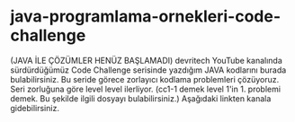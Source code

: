 # java-programlama-ornekleri-code-challenge
(JAVA İLE ÇÖZÜMLER HENÜZ BAŞLAMADI) devritech YouTube kanalında sürdürdüğümüz Code Challenge serisinde yazdığım JAVA kodlarını burada bulabilirsiniz. Bu seride görece zorlayıcı kodlama problemleri çözüyoruz. Seri zorluğuna göre level level ilerliyor. (cc1-1 demek level 1'in 1. problemi demek. Bu şekilde ilgili dosyayı bulabilirsiniz.) Aşağıdaki linkten kanala gidebilirsiniz.
